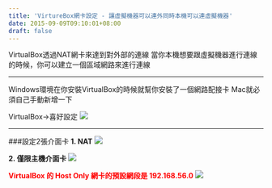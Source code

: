 ```yaml
---
title: 'VirtureBox網卡設定 - 讓虛擬機器可以連外同時本機可以連虛擬機器'
date: 2015-09-09T09:10:01+08:00
draft: false
---
```

VirtualBox透過NAT網卡來達到對外部的連線
當你本機想要跟虛擬機器進行連線的時候，你可以建立一個區域網路來進行連線

***

Windows環境在你安裝VirtualBox的時候就幫你安裝了一個網路配接卡
Mac就必須自己手動新增一下

VirtualBox->喜好設定
<img src="//fblog.loopbai.com/images/201509/A03-01.png">

***

###設定2張介面卡
**1. NAT**
<img src="//fblog.loopbai.com/images/201509/A03-02.png">

**2. 僅限主機介面卡**
<img src="//fblog.loopbai.com/images/201509/A03-03.png">

<b style="color:red;">VirtualBox 的 Host Only 網卡的預設網段是 192.168.56.0</b>
<img src="//fblog.loopbai.com/images/201509/A03-04.png">
